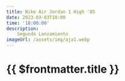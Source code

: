 ```yaml
---
title: Nike Air Jordan 1 High '85 
date: 2023-03-03T18:00
time: '18:00:00'
description:
    Segundo Lanzamiento
imageUrl: /assets/img/aja1.webp
---
```

 # {{ $frontmatter.title }}


<ListaLanzamientos />